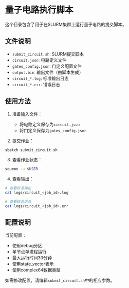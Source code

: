 # 量子电路执行脚本

这个目录包含了用于在SLURM集群上运行量子电路的提交脚本。

## 文件说明

- `submit_circuit.sh`: SLURM提交脚本
- `circuit.json`: 电路定义文件
- `gates_config.json`: 门定义配置文件
- `output.bin`: 输出文件（由脚本生成）
- `circuit_*.log`: 标准输出日志
- `circuit_*.err`: 错误日志

## 使用方法

1. 准备输入文件：
   - 将电路定义保存为`circuit.json`
   - 将门定义保存为`gates_config.json`

2. 提交作业：
```bash
sbatch submit_circuit.sh
```

3. 查看作业状态：
```bash
squeue -u $USER
```

4. 查看输出：
```bash
# 查看标准输出
cat logs/circuit_<job_id>.log

# 查看错误信息
cat logs/circuit_<job_id>.err
```

## 配置说明

当前配置：
- 使用debug分区
- 单节点单进程运行
- 最大运行时间30分钟
- 使用state_vector表示
- 使用complex64数据类型

如需修改配置，请编辑`submit_circuit.sh`中的相应参数。 